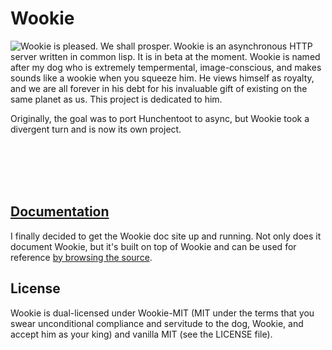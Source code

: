 Wookie
======
<img src="http://orthecreedence.github.com/wookie/wookie-smile_small.jpg"
     alt="Wookie is pleased. We shall prosper."
     align="left" />
Wookie is an asynchronous HTTP server written in common lisp. It is in beta at
the moment. Wookie is named after my dog who is extremely tempermental, 
image-conscious, and makes sounds like a wookie when you squeeze him. He views
himself as royalty, and we are all forever in his debt for his invaluable gift
of existing on the same planet as us. This project is dedicated to him.

Originally, the goal was to port Hunchentoot to async, but Wookie took a
divergent turn and is now its own project.

<br><br><br><br>

[Documentation](http://wookie.beeets.com/docs)
-----------------------------------------
I finally decided to get the Wookie doc site up and running. Not only does it
document Wookie, but it's built on top of Wookie and can be used for reference
[by browsing the source](https://github.com/orthecreedence/wookie-doc).

License
-------
Wookie is dual-licensed under Wookie-MIT (MIT under the terms that you swear
unconditional compliance and servitude to the dog, Wookie, and accept him as
your king) and vanilla MIT (see the LICENSE file).

